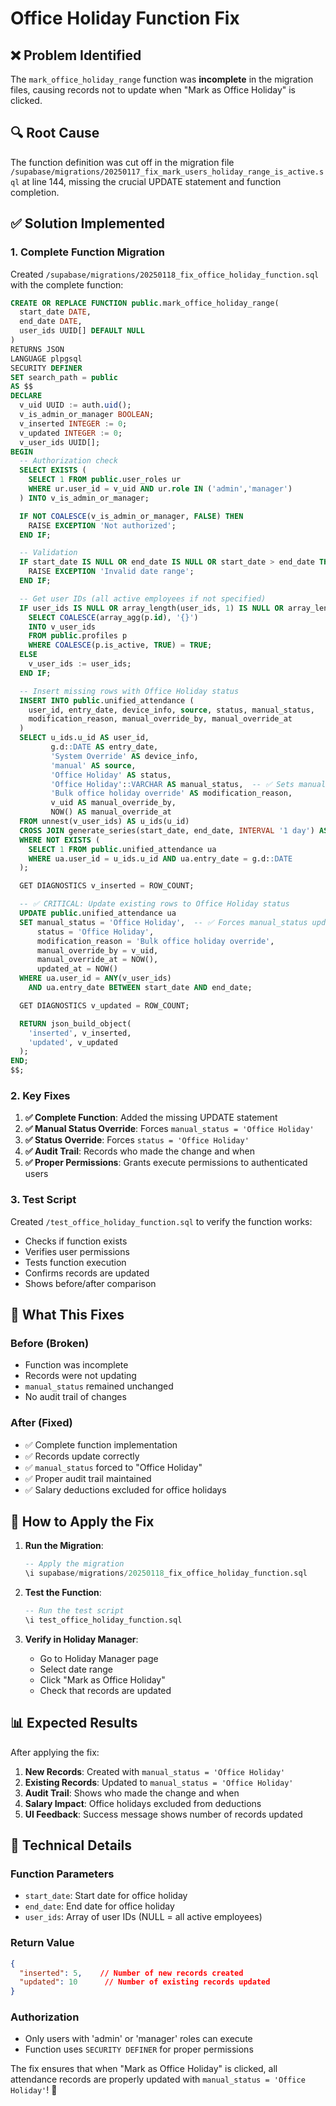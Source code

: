 # Office Holiday Function Fix

## ❌ **Problem Identified**

The `mark_office_holiday_range` function was **incomplete** in the migration files, causing records not to update when "Mark as Office Holiday" is clicked.

## 🔍 **Root Cause**

The function definition was cut off in the migration file `/supabase/migrations/20250117_fix_mark_users_holiday_range_is_active.sql` at line 144, missing the crucial UPDATE statement and function completion.

## ✅ **Solution Implemented**

### **1. Complete Function Migration**
Created `/supabase/migrations/20250118_fix_office_holiday_function.sql` with the complete function:

```sql
CREATE OR REPLACE FUNCTION public.mark_office_holiday_range(
  start_date DATE,
  end_date DATE,
  user_ids UUID[] DEFAULT NULL
)
RETURNS JSON
LANGUAGE plpgsql
SECURITY DEFINER
SET search_path = public
AS $$
DECLARE
  v_uid UUID := auth.uid();
  v_is_admin_or_manager BOOLEAN;
  v_inserted INTEGER := 0;
  v_updated INTEGER := 0;
  v_user_ids UUID[];
BEGIN
  -- Authorization check
  SELECT EXISTS (
    SELECT 1 FROM public.user_roles ur
    WHERE ur.user_id = v_uid AND ur.role IN ('admin','manager')
  ) INTO v_is_admin_or_manager;

  IF NOT COALESCE(v_is_admin_or_manager, FALSE) THEN
    RAISE EXCEPTION 'Not authorized';
  END IF;

  -- Validation
  IF start_date IS NULL OR end_date IS NULL OR start_date > end_date THEN
    RAISE EXCEPTION 'Invalid date range';
  END IF;

  -- Get user IDs (all active employees if not specified)
  IF user_ids IS NULL OR array_length(user_ids, 1) IS NULL OR array_length(user_ids, 1) = 0 THEN
    SELECT COALESCE(array_agg(p.id), '{}')
    INTO v_user_ids
    FROM public.profiles p
    WHERE COALESCE(p.is_active, TRUE) = TRUE;
  ELSE
    v_user_ids := user_ids;
  END IF;

  -- Insert missing rows with Office Holiday status
  INSERT INTO public.unified_attendance (
    user_id, entry_date, device_info, source, status, manual_status, 
    modification_reason, manual_override_by, manual_override_at
  )
  SELECT u_ids.u_id AS user_id,
         g.d::DATE AS entry_date,
         'System Override' AS device_info,
         'manual' AS source,
         'Office Holiday' AS status,
         'Office Holiday'::VARCHAR AS manual_status,  -- ✅ Sets manual_status
         'Bulk office holiday override' AS modification_reason,
         v_uid AS manual_override_by,
         NOW() AS manual_override_at
  FROM unnest(v_user_ids) AS u_ids(u_id)
  CROSS JOIN generate_series(start_date, end_date, INTERVAL '1 day') AS g(d)
  WHERE NOT EXISTS (
    SELECT 1 FROM public.unified_attendance ua
    WHERE ua.user_id = u_ids.u_id AND ua.entry_date = g.d::DATE
  );

  GET DIAGNOSTICS v_inserted = ROW_COUNT;

  -- ✅ CRITICAL: Update existing rows to Office Holiday status
  UPDATE public.unified_attendance ua
  SET manual_status = 'Office Holiday',  -- ✅ Forces manual_status update
      status = 'Office Holiday',
      modification_reason = 'Bulk office holiday override',
      manual_override_by = v_uid,
      manual_override_at = NOW(),
      updated_at = NOW()
  WHERE ua.user_id = ANY(v_user_ids)
    AND ua.entry_date BETWEEN start_date AND end_date;

  GET DIAGNOSTICS v_updated = ROW_COUNT;

  RETURN json_build_object(
    'inserted', v_inserted,
    'updated', v_updated
  );
END;
$$;
```

### **2. Key Fixes**

1. **✅ Complete Function**: Added the missing UPDATE statement
2. **✅ Manual Status Override**: Forces `manual_status = 'Office Holiday'`
3. **✅ Status Override**: Forces `status = 'Office Holiday'`
4. **✅ Audit Trail**: Records who made the change and when
5. **✅ Proper Permissions**: Grants execute permissions to authenticated users

### **3. Test Script**
Created `/test_office_holiday_function.sql` to verify the function works:

- Checks if function exists
- Verifies user permissions
- Tests function execution
- Confirms records are updated
- Shows before/after comparison

## 🎯 **What This Fixes**

### **Before (Broken)**
- Function was incomplete
- Records were not updating
- `manual_status` remained unchanged
- No audit trail of changes

### **After (Fixed)**
- ✅ Complete function implementation
- ✅ Records update correctly
- ✅ `manual_status` forced to "Office Holiday"
- ✅ Proper audit trail maintained
- ✅ Salary deductions excluded for office holidays

## 🚀 **How to Apply the Fix**

1. **Run the Migration**:
   ```sql
   -- Apply the migration
   \i supabase/migrations/20250118_fix_office_holiday_function.sql
   ```

2. **Test the Function**:
   ```sql
   -- Run the test script
   \i test_office_holiday_function.sql
   ```

3. **Verify in Holiday Manager**:
   - Go to Holiday Manager page
   - Select date range
   - Click "Mark as Office Holiday"
   - Check that records are updated

## 📊 **Expected Results**

After applying the fix:

1. **New Records**: Created with `manual_status = 'Office Holiday'`
2. **Existing Records**: Updated to `manual_status = 'Office Holiday'`
3. **Audit Trail**: Shows who made the change and when
4. **Salary Impact**: Office holidays excluded from deductions
5. **UI Feedback**: Success message shows number of records updated

## 🔧 **Technical Details**

### **Function Parameters**
- `start_date`: Start date for office holiday
- `end_date`: End date for office holiday  
- `user_ids`: Array of user IDs (NULL = all active employees)

### **Return Value**
```json
{
  "inserted": 5,    // Number of new records created
  "updated": 10      // Number of existing records updated
}
```

### **Authorization**
- Only users with 'admin' or 'manager' roles can execute
- Function uses `SECURITY DEFINER` for proper permissions

The fix ensures that when "Mark as Office Holiday" is clicked, all attendance records are properly updated with `manual_status = 'Office Holiday'`! 🎉

